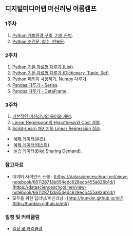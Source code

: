 ## 디지털미디어랩 머신러닝 여름캠프



### 1주차
1. [Python 개발환경 구축, 기초 문법](https://yonseidmlab.github.io/dmlab-week1.html).
2. [Python 조건문, 함수, 반복문](https://yonseidmlab.github.io/dmlab-week1-2.html).

### 2주차
1. [Python 기본 자료형 다루기 (List)](https://yonseidmlab.github.io/dmlab-week2.html).
2. [Python 기본 자료형 다루기 (Dictionary, Tuple, Set)](https://yonseidmlab.github.io/dmlab-week2-2.html).
3. [Python 패키지 사용하기, Numpy 다루기](https://yonseidmlab.github.io/dmlab-week2-3.html).
4. [Pandas 다루기 - Series](https://yonseidmlab.github.io/dmlab-week2-4.html).
5. [Pandas 다루기 - DataFrame](https://yonseidmlab.github.io/dmlab-week2-5.html).

### 3주차
1. [기본적인 머신러닝의 용어와 개념](https://yonseidmlab.github.io/dmlab-week3.pdf).
2. [Linear Regression의 Hypothesis와 Cost 설명](https://yonseidmlab.github.io/dmlab-week3-2.pdf).
3. [Scikit-Learn 패키지와 Linear Regression 실습](https://yonseidmlab.github.io/dmlab-week3-3.html).
*  [예제 데이터(훈련)](https://yonseidmlab.github.io/week4_train.xlsx).
*  [예제 데이터(테스트)](https://yonseidmlab.github.io/week4_test.xlsx).
*  [실습 데이터(Bike Sharing Demand)](https://yonseidmlab.github.io/bike_train.csv).

### 참고자료
* 데이터 사이언스 스쿨 : [https://datascienceschool.net/view-notebook/661128713b654edc928ecb455a826b1d/](https://datascienceschool.net/view-notebook/661128713b654edc928ecb455a826b1d/)
* 모두를 위한 딥러닝/머신러닝 : [http://hunkim.github.io/ml/](http://hunkim.github.io/ml/)


### 일정 및 커리큘럼
* [일정 및 커리큘럼](https://yonseidmlab.github.io/schedule.html).

